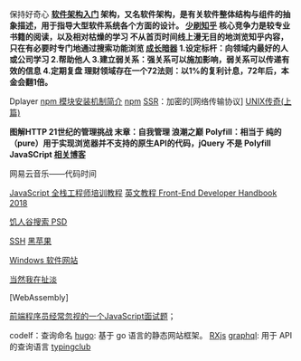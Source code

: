 保持好奇心
**[软件架构入门](http://www.ruanyifeng.com/blog/2016/09/software-architecture.html)
架构，又名软件架构，是有关软件整体结构与组件的抽象描述，用于指导大型软件系统各个方面的设计。
[少刷知乎](https://mp.weixin.qq.com/s/3qCOlpbjYX2dx66JkRDoaA)
核心竞争力是较专业书籍的阅读，以及相对枯燥的学习
不从首页时间线上漫无目的地浏览知乎内容，只在有必要时专门地通过搜索功能浏览
[成长暗器](https://mp.weixin.qq.com/s/LHK1A0Y_LIdC-djx4te2eQ)
1.设定标杆：向领域内最好的人或公司学习
2.帮助他人
3.建立弱关系：强关系可以施加影响，弱关系可以传递有效的信息
4.定期复盘
理财领域存在一个72法则：以1%的复利计息，72年后，本金会翻1倍。**

Dplayer 
[npm 模块安装机制简介](http://www.ruanyifeng.com/blog/2016/01/npm-install.html)
[npm](https://juejin.im/post/5ab3f77df265da2392364341)
[SSR](https://zh.wikipedia.org/wiki/Secure_Shell)：加密的[网络传输协议]
[UNIX传奇(上篇)](https://coolshell.cn/articles/2322.html)

**图解HTTP
21世纪的管理挑战 末章：自我管理
浪潮之巅**
**Polyfill：相当于 纯的（pure）用于实现浏览器并不支持的原生API的代码，jQuery 不是 Polyfill JavaSCript [相关博客](https://segmentfault.com/a/1190000002593432)**

网易云音乐——代码时间

[JavaScript 全栈工程师培训教程](http://www.ruanyifeng.com/blog/2016/11/javascript.html)
[英文教程 Front-End Developer Handbook 2018](https://frontendmasters.com/books/front-end-handbook/2018/what-is-a-FD.html)

[饥人谷搜索 PSD](https://xiedaimala.com/courses/544b9100-f08e-4ea0-b4e1-5e0955276002#/common)

[SSH](http://www.ruanyifeng.com/blog/2011/12/ssh_remote_login.html)
[黑苹果](https://github.com/huangyz0918/Hackintosh-Installer-University)

[Windows 软件网站](https://love.appinn.com/)

[当然我在扯淡](http://www.yinwang.org/)

[WebAssembly]

[前端程序员经常忽视的一个JavaScript面试题](https://github.com/Wscats/Good-text-Share/issues/85)；

codelf：查询命名
[hugo](https://gohugo.io/documentation/): 基于 go 语言的静态网站框架。
[RXjs](https://rxjs.dev/)
[graphql](https://graphql.cn/): 用于 API 的查询语言
[typingclub](https://www.typingclub.com/)
